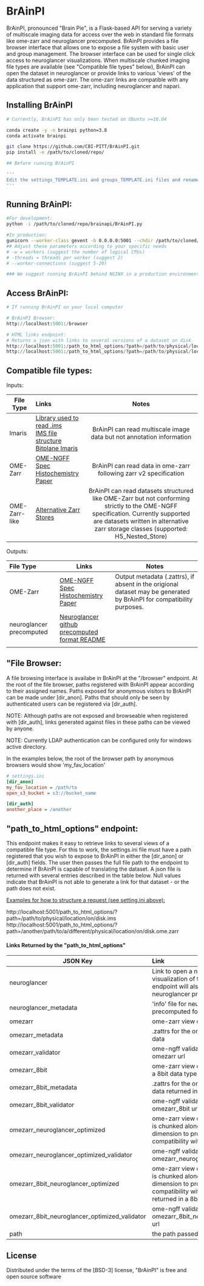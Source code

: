 # BrAinPI

BrAinPI, pronounced "Brain Pie", is a Flask-based API for serving a variety of multiscale imaging data for access over the web in standard file formats like ome-zarr and neuroglancer precomputed. BrAinPI provides a file browser interface that allows one to expose a file system with basic user and group management. The browser interface can be used for single click access to neuroglancer visualizations.  When multiscale chunked imaging file types are available (see "Compatible file types" below), BrAinPI can open the dataset in neuroglancer or provide links to various 'views' of the data structured as ome-zarr. The ome-zarr links are compatible with any application that support ome-zarr, including neuroglancer and napari.



## Installing BrAinPI

```bash
# Currently, BrAinPI has only been tested on Ubuntu >=16.04

conda create -y -n brainpi python=3.8
conda activate brainpi

git clone https://github.com/CBI-PITT/BrAinPI.git
pip install -e /path/to/cloned/repo/

## Before running BrAinPI

'''
Edit the settings_TEMPLATE.ini and groups_TEMPLATE.ini files and rename them to settings.ini and groups.ini.
'''

```



## Running BrAinPI:

```bash
#For development:
python -i /path/to/cloned/repo/brainapi/BrAinPI.py

#In production:
gunicorn --worker-class gevent -b 0.0.0.0:5001 --chdir /path/to/cloned/repo/BrAinPI wsgi:app -w 24 --threads=2 --worker-connections=20
## Adjust these parameters according to your specific needs
# -w = workers (suggest the number of logical CPUs)
# -threads = threads per worker (suggest 2)
# --worker-connections (suggest 5-20)

### We suggest running BrAinPI behind NGINX in a production environment.
```



## Access BrAinPI:

```python
# If running BrAinPI on your local computer

# BrAinPI Browser:
http://localhost:5001:/browser

# HTML links endpoint:
# Returns a json with links to several versions of a dataset on disk
http://localhost:5001:/path_to_html_options/?path=/path/to/physical/location/on/disk.ims
http://localhost:5001:/path_to_html_options/?path=/path/to/physical/location/on/disk.ome.zarr
```



## Compatible file types:

Inputs:

| File Type     | Links                                                        |                            Notes                             |
| ------------- | :----------------------------------------------------------- | :----------------------------------------------------------: |
| Imaris        | [Library used to read .ims](https://github.com/CBI-PITT/imaris_ims_file_reader)<br />[IMS file structure](https://imaris.oxinst.com/support/imaris-file-format)<br />[Bitplane Imaris](https://imaris.oxinst.com/) | BrAinPI can read multiscale image data but not annotation information |
| OME-Zarr      | [OME-NGFF Spec](https://ngff.openmicroscopy.org/latest/)<br />[Histochemistry Paper](https://link.springer.com/article/10.1007/s00418-023-02209-1) | BrAinPI can read data in ome-zarr following zarr v2 specification |
| OME-Zarr-like | [Alternative Zarr Stores](https://github.com/CBI-PITT/zarr_stores) | BrAinPI can read datasets structured like OME-Zarr but not conforming strictly to the OME-NGFF specification. Currently supported are datasets written in alternative zarr storage classes (supported: H5_Nested_Store) |



Outputs:

| File Type                | Links                                                        | Notes                                                        |
| :----------------------- | ------------------------------------------------------------ | ------------------------------------------------------------ |
| OME-Zarr                 | [OME-NGFF Spec](https://ngff.openmicroscopy.org/latest/)<br />[Histochemistry Paper](https://link.springer.com/article/10.1007/s00418-023-02209-1) | Output metadata (.zattrs), if absent in the origional dataset may be generated by BrAinPI for compatibility purposes. |
| neuroglancer precomputed | [Neuroglancer github](https://github.com/google/neuroglancer)<br />[precomputed format README](https://github.com/google/neuroglancer/blob/master/src/neuroglancer/datasource/precomputed/README.md) |                                                              |
|                          |                                                              |                                                              |



## "File Browser:

A file browsing interface is availabe in BrAinPI at the "/browser" endpoint. At the root of the file browser, paths registered with BrAinPI appear according to their assigned names.  Paths exposed for anonymous visitors to BrAinPI can be made under [dir_anon].  Paths that should only be seen by authenticated users can be registered via [dir_auth]. 



NOTE: Although paths are not exposed and browseable when registered with [dir_auth], links generated against files in these paths can be viewed by anyone.

NOTE: Currently LDAP authentication can be configured only for windows active directory.



In the examples below, the root of the browser path by anonymous browsers would show 'my_fav_location' 

```ini
# settings.ini
[dir_anon]
my_fav_location = /path/to
open_s3_bucket = s3://bucket_name

[dir_auth]
another_place = /another
```



## "path_to_html_options" endpoint:

This endpoint makes it easy to retrieve links to several views of a compatible file type.  For this to work, the settings.ini file must have a path registered that you wish to expose to BrAinPI in either the [dir_anon] or [dir_auth] fields. The user then passes the full file path to the endpoint to determine if BrAinPI is capable of translating the dataset. A json file is returned with several entries described in the table below. Null values indicate that BrAinPI is not able to generate a link for that dataset - or the path does not exist.

<u>Examples for how to structure a request (see setting.ini above):</u>

http://localhost:5001/path_to_html_options/?path=/path/to/physical/location/on/disk.ims<br/>
http://localhost:5001/path_to_html_options/?path=/another/path/to/a/different/physical/location/on/disk.ome.zarr



#### Links Returned by the "path_to_html_options"

| JSON Key                                      | Link                                                         |
| --------------------------------------------- | :----------------------------------------------------------- |
| neuroglancer                                  | Link to open a neuroglancer visualization of the dataset.  This endpoint will also deliver neuroglancer precomputed format |
| neuroglancer_metadata                         | 'info' file for neuroglancer precomputed format             |
| omezarr                                       | ome-zarr view of the data                                   |
| omezarr_metadata                              | .zattrs for the ome-zarr view of the data                   |
| omezarr_validator                             | ome-ngff validator link for the omezarr url                  |
| omezarr_8bit                                  | ome-zarr view of the data returned in a 8bit data type      |
| omezarr_8bit_metadata                         | .zattrs for the ome-zarr view of the data returned in a 8bit data type |
| omezarr_8bit_validator                        | ome-ngff validator link for the omezarr_8bit url             |
| omezarr_neuroglancer_optimized                | ome-zarr view of the data where data is chunked along the channel dimension to provide enhanced compatibility with neuroglancer |
| omezarr_neuroglancer_optimized_validator      | ome-ngff validator link for the omezarr_neuroglancer_optimized url |
| omezarr_8bit_neuroglancer_optimized           | ome-zarr view of the data where data is chunked along the channel dimension to provide enhanced compatibility with neuroglancer and returned in a 8bit data type |
| omezarr_8bit_neuroglancer_optimized_validator | ome-ngff validator link for the omezarr_8bit_neuroglancer_optimized url |
| path                                          | the path passed to the endpoint                              |



## License

Distributed under the terms of the [BSD-3] license,
"BrAinPI" is free and open source software
